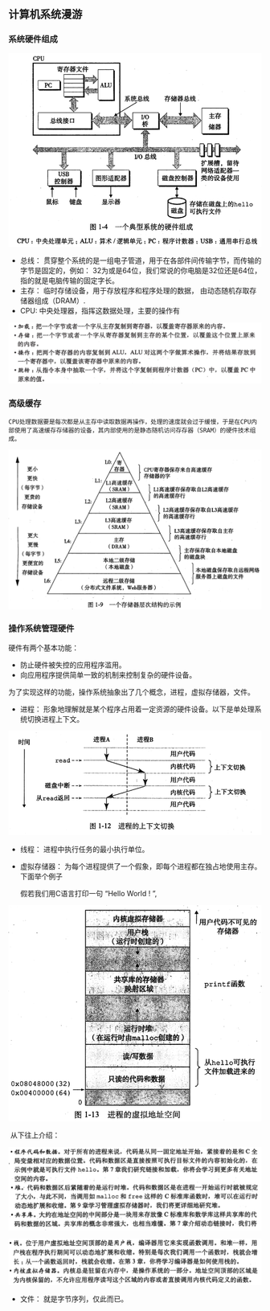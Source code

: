 ## 计算机系统漫游

### 系统硬件组成

![img](计算机操作系统（一）.assets/1297993-20181006103326568-224937041.png)

- 总线： 贯穿整个系统的是一组电子管道，用于在各部件间传输字节，而传输的字节是固定的，例如： 32为或是64位，我们常说的你电脑是32位还是64位，指的就是电脑传输的固定字长。
- 主存： 临时存储设备，用于存放程序和程序处理的数据， 由动态随机存取存储器组成（DRAM）.
- CPU:  中央处理器，指挥这数据处理，主要的操作有

![img](01计算机操作系统（一）.assets/1297993-20181006103330903-1070470597.png)

### 高级缓存

 	CPU处理数据要是每次都是从主存中读取数据再操作，处理的速度就会过于缓慢，于是在CPU内部使用了高速缓存存储器的设备，其内部使用的是静态随机访问存存器（SRAM）的硬件技术组成。

![img](01计算机操作系统（一）.assets/1297993-20181006103335419-1433368233.png)

### 操作系统管理硬件

硬件有两个基本功能：

- 防止硬件被失控的应用程序滥用。
- 向应用程序提供简单一致的机制来控制复杂的硬件设备。

​     为了实现这样的功能，操作系统抽象出了几个概念，进程，虚拟存储器，文件。

- 进程： 形象地理解就是某个程序占用着一定资源的硬件设备。以下是单处理系统切换进程上下文。

![img](01计算机操作系统（一）.assets/1297993-20181006103338518-2125403380.png)

- 线程： 进程中执行任务的最小执行单位。

- 虚拟存储器： 为每个进程提供了一个假象，即每个进程都在独占地使用主存。下面举个例子

     假若我们用C语言打印一句 “Hello World ! ”,

![img](01计算机操作系统（一）.assets/1297993-20181006103342451-1222107071.png)

​	从下往上介绍：

![img](01计算机操作系统（一）.assets/1297993-20181006103347567-714208614.png)

![img](01计算机操作系统（一）.assets/1297993-20181006103350835-482414053.png)

- 文件： 就是字节序列，仅此而已。
